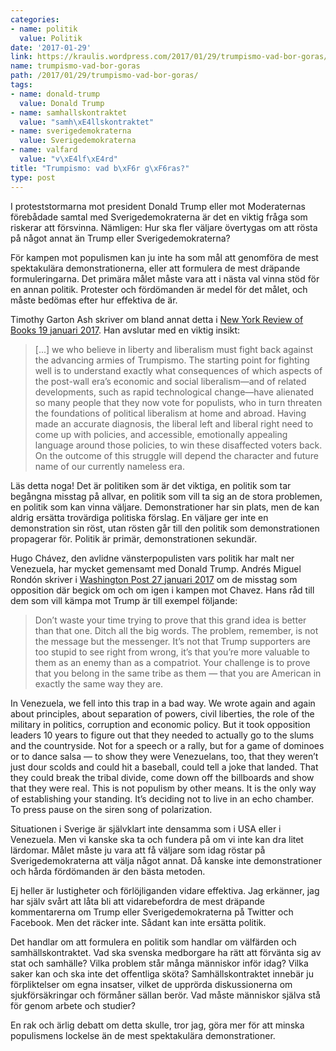 ```yaml
---
categories:
- name: politik
  value: Politik
date: '2017-01-29'
link: https://kraulis.wordpress.com/2017/01/29/trumpismo-vad-bor-goras/
name: trumpismo-vad-bor-goras
path: /2017/01/29/trumpismo-vad-bor-goras/
tags:
- name: donald-trump
  value: Donald Trump
- name: samhallskontraktet
  value: "samh\xE4llskontraktet"
- name: sverigedemokraterna
  value: Sverigedemokraterna
- name: valfard
  value: "v\xE4lf\xE4rd"
title: "Trumpismo: vad b\xF6r g\xF6ras?"
type: post
---
```

I proteststormarna mot president Donald Trump eller mot Moderaternas förebådade samtal med Sverigedemokraterna är det en viktig fråga som riskerar att försvinna. Nämligen: Hur ska fler väljare övertygas om att rösta på något annat än Trump eller Sverigedemokraterna?

För kampen mot populismen kan ju inte ha som mål att genomföra de mest spektakulära demonstrationerna, eller att formulera de mest dräpande formuleringarna. Det primära målet måste vara att i nästa val vinna stöd för en annan politik. Protester och fördömanden är medel för det målet, och måste bedömas efter hur effektiva de är.

Timothy Garton Ash skriver om bland annat detta i [New York Review of Books 19 januari 2017](https://www.nybooks.com/articles/2017/01/19/is-europe-disintegrating/). Han avslutar med en viktig insikt:



> [...] we who believe in liberty and liberalism must fight back against the advancing armies of Trumpismo. The starting point for fighting well is to understand exactly what consequences of which aspects of the post-wall era’s economic and social liberalism—and of related developments, such as rapid technological change—have alienated so many people that they now vote for populists, who in turn threaten the foundations of political liberalism at home and abroad. Having made an accurate diagnosis, the liberal left and liberal right need to come up with policies, and accessible, emotionally appealing language around those policies, to win these disaffected voters back. On the outcome of this struggle will depend the character and future name of our currently nameless era.

Läs detta noga! Det är politiken som är det viktiga, en politik som tar begångna misstag på allvar, en politik som vill ta sig an de stora problemen, en politik som kan vinna väljare. Demonstrationer har sin plats, men de kan aldrig ersätta trovärdiga politiska förslag. En väljare ger inte en demonstration sin röst, utan rösten går till den politik som demonstrationen propagerar för. Politik är primär, demonstrationen sekundär.

Hugo Chávez, den avlidne vänsterpopulisten vars politik har malt ner Venezuela, har mycket gemensamt med Donald Trump. Andrés Miguel Rondón skriver i [Washington Post 27 januari 2017](https://www.washingtonpost.com/posteverything/wp/2017/01/27/in-venezuela-we-couldnt-stop-chavez-dont-make-the-same-mistakes-we-did/) om de misstag som opposition där begick om och om igen i kampen mot Chavez. Hans råd till dem som vill kämpa mot Trump är till exempel följande:

> Don’t waste your time trying to prove that this grand idea is better than that one. Ditch all the big words. The problem, remember, is not the message but the messenger. It’s not that Trump supporters are too stupid to see right from wrong, it’s that you’re more valuable to them as an enemy than as a compatriot. Your challenge is to prove that you belong in the same tribe as them — that you are American in exactly the same way they are.

In Venezuela, we fell into this trap in a bad way. We wrote again and again about principles, about separation of powers, civil liberties, the role of the military in politics, corruption and economic policy. But it took opposition leaders 10 years to figure out that they needed to actually go to the slums and the countryside. Not for a speech or a rally, but for a game of dominoes or to dance salsa — to show they were Venezuelans, too, that they weren’t just dour scolds and could hit a baseball, could tell a joke that landed. That they could break the tribal divide, come down off the billboards and show that they were real. This is not populism by other means. It is the only way of establishing your standing. It’s deciding not to live in an echo chamber. To press pause on the siren song of polarization.

Situationen i Sverige är självklart inte densamma som i USA eller i Venezuela. Men vi kanske ska ta och fundera på om vi inte kan dra litet lärdomar. Målet måste ju vara att få väljare som idag röstar på Sverigedemokraterna att välja något annat. Då kanske inte demonstrationer och hårda fördömanden är den bästa metoden.

Ej heller är lustigheter och förlöjliganden vidare effektiva. Jag erkänner, jag har själv svårt att låta bli att vidarebefordra de mest dräpande kommentarerna om Trump eller Sverigedemokraterna på Twitter och Facebook. Men det räcker inte. Sådant kan inte ersätta politik.

Det handlar om att formulera en politik som handlar om välfärden och samhällskontraktet. Vad ska svenska medborgare ha rätt att förvänta sig av stat och samhälle? Vilka problem står många människor inför idag? Vilka saker kan och ska inte det offentliga sköta? Samhällskontraktet innebär ju förpliktelser om egna insatser, vilket de upprörda diskussionerna om sjukförsäkringar och förmåner sällan berör. Vad måste människor själva stå för genom arbete och studier?

En rak och ärlig debatt om detta skulle, tror jag, göra mer för att minska populismens lockelse än de mest spektakulära demonstrationer.

